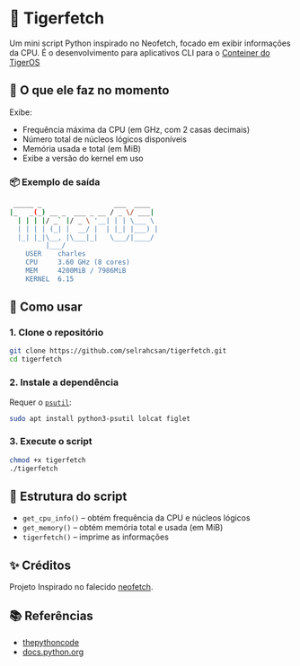 # 🐯 Tigerfetch

Um mini script Python inspirado no Neofetch, focado em exibir informações da CPU. É o desenvolvimento para aplicativos CLI para o [Conteiner do TigerOS](https://github.com/selrahcsan/Conteiner-TigerOS)

## 🔧 O que ele faz no momento

Exibe:

* Frequência máxima da CPU (em GHz, com 2 casas decimais)
* Número total de núcleos lógicos disponíveis
* Memória usada e total (em MiB)
* Exibe a versão do kernel em uso

### 📦 Exemplo de saída

```bash
 _____ _                  ___  ____  
|_   _(_) __ _  ___ _ __ / _ \/ ___| 
  | | | |/ _` |/ _ \ '__| | | \___ \ 
  | | | | (_| |  __/ |  | |_| |___) |
  |_| |_|\__, |\___|_|   \___/|____/ 
         |___/                       
    USER    charles
    CPU     3.60 GHz (8 cores)
    MEM     4200MiB / 7986MiB
    KERNEL  6.15
```

## 🚀 Como usar

### 1. Clone o repositório

```bash
git clone https://github.com/selrahcsan/tigerfetch.git
cd tigerfetch
```

### 2. Instale a dependência

Requer o [`psutil`](https://pypi.org/project/psutil/):

```bash
sudo apt install python3-psutil lolcat figlet 
```

### 3. Execute o script

```bash
chmod +x tigerfetch
./tigerfetch
```

## 📁 Estrutura do script

* `get_cpu_info()` – obtém frequência da CPU e núcleos lógicos
* `get_memory()` – obtém memória total e usada (em MiB)
* `tigerfetch()` – imprime as informações

## ✨ Créditos

Projeto Inspirado no falecido [neofetch](https://github.com/dylanaraps/neofetch).

## 📚 Referências

* [thepythoncode](https://thepythoncode.com/article/get-hardware-system-information-python#CPU_info)
* [docs.python.org](https://docs.python.org/3/library/platform.html#platform.machine)
